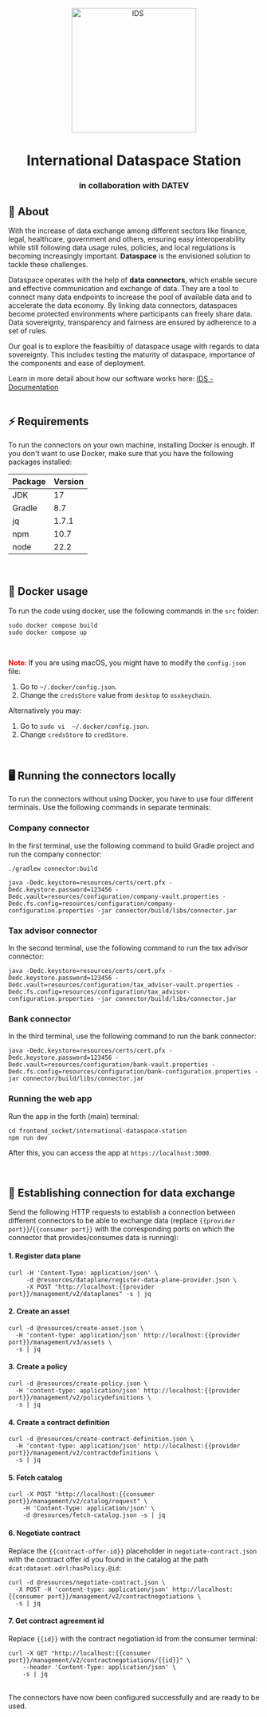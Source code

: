 <p align="center"> <img src="https://raw.githubusercontent.com/amosproj/amos2024ss02-international-dataspace-station/main/Deliverables/sprint-01/team-logo-without-edges.png" alt="IDS" style="width:250px;height:250px;"> </p>

<h1 align="center"> International Dataspace Station </h1> 
<h3 align="center"> in collaboration with DATEV </h3>

## 📖 About

With the increase of data exchange among different sectors like finance, legal, healthcare, government and others, ensuring easy interoperability while still following data usage rules, policies, and local regulations is becoming increasingly important. **Dataspace** is the envisioned solution to tackle these challenges.

Dataspace operates with the help of **data connectors**, which enable secure and effective communication and exchange of data. They are a tool to connect many data endpoints to increase the pool of available data and to accelerate the data economy. By linking data connectors, dataspaces become protected environments where participants can freely share data. Data sovereignty, transparency and fairness are ensured by adherence to a set of rules.

Our goal is to explore the feasibiltiy of dataspace usage with regards to data sovereignty. This includes testing the maturity of dataspace, importance of the components and ease of deployment.

Learn in more detail about how our software works here: [IDS - Documentation][documentation] <br><br>

## ⚡️ Requirements

To run the connectors on your own machine, installing Docker is enough. If you don't want to use Docker, make sure that you have the following packages installed:

| Package  | Version |
| -------- | ------- |
| JDK  | 17  |
| Gradle  | 8.7 |
| jq  | 1.7.1 |
| npm  | 10.7 |
| node  | 22.2 | 
<br>

## 🐳 Docker usage

To run the code using docker, use the following commands in the `src` folder:

```
sudo docker compose build
sudo docker compose up
```
<br>

<span style="color:red"><b> Note: </b></span> If you are using macOS, you might have to modify the `config.json` file:
1. Go to `~/.docker/config.json`.
2. Change the `credsStore` value from `desktop` to `osxkeychain`.

Alternatively you may:
1. Go to `sudo vi  ~/.docker/config.json`.
2. Change `credsStore` to `credStore`.

<br>

## 🖥️ Running the connectors locally

To run the connectors without using Docker, you have to use four different terminals. Use the following commands in separate terminals:

### Company connector

In the first terminal, use the following command to build Gradle project and run the company connector:

```
./gradlew connector:build

java -Dedc.keystore=resources/certs/cert.pfx -Dedc.keystore.password=123456 -Dedc.vault=resources/configuration/company-vault.properties -Dedc.fs.config=resources/configuration/company-configuration.properties -jar connector/build/libs/connector.jar
```

### Tax advisor connector

In the second terminal, use the following command to run the tax advisor connector:

```
java -Dedc.keystore=resources/certs/cert.pfx -Dedc.keystore.password=123456 -Dedc.vault=resources/configuration/tax_advisor-vault.properties -Dedc.fs.config=resources/configuration/tax_advisor-configuration.properties -jar connector/build/libs/connector.jar
```

### Bank connector

In the third terminal, use the following command to run the bank connector:

```
java -Dedc.keystore=resources/certs/cert.pfx -Dedc.keystore.password=123456 -Dedc.vault=resources/configuration/bank-vault.properties -Dedc.fs.config=resources/configuration/bank-configuration.properties -jar connector/build/libs/connector.jar
```

### Running the web app

Run the app in the forth (main) terminal:

```
cd frontend_socket/international-dataspace-station
npm run dev
```

After this, you can access the app at `https://localhost:3000`.

<br>

## 🔗 Establishing connection for data exchange

Send the following HTTP requests to establish a connection between different connectors to be able to exchange data (replace `{{provider port}}`/`{{consumer port}}` with the corresponding ports on which the connector that provides/consumes data is running):

#### 1. Register data plane

```
curl -H 'Content-Type: application/json' \
     -d @resources/dataplane/register-data-plane-provider.json \
     -X POST "http://localhost:{{provider port}}/management/v2/dataplanes" -s | jq
```

#### 2. Create an asset

```
curl -d @resources/create-asset.json \
  -H 'content-type: application/json' http://localhost:{{provider port}}/management/v3/assets \
  -s | jq
```

#### 3. Create a policy

```
curl -d @resources/create-policy.json \
  -H 'content-type: application/json' http://localhost:{{provider port}}/management/v2/policydefinitions \
  -s | jq
```

#### 4. Create a contract definition

```
curl -d @resources/create-contract-definition.json \
  -H 'content-type: application/json' http://localhost:{{provider port}}/management/v2/contractdefinitions \
  -s | jq
```

#### 5. Fetch catalog

```
curl -X POST "http://localhost:{{consumer port}}/management/v2/catalog/request" \
    -H 'Content-Type: application/json' \
    -d @resources/fetch-catalog.json -s | jq
```

#### 6. Negotiate contract

Replace the `{{contract-offer-id}}` placeholder in `negotiate-contract.json` with the contract offer id you found in the catalog at the path `dcat:dataset.odrl:hasPolicy.@id`:

```
curl -d @resources/negotiate-contract.json \
  -X POST -H 'content-type: application/json' http://localhost:{{consumer port}}/management/v2/contractnegotiations \
  -s | jq
```

#### 7. Get contract agreement id

Replace `{{id}}` with the contract negotiation id from the consumer terminal:

```
curl -X GET "http://localhost:{{consumer port}}/management/v2/contractnegotiations/{{id}}" \
    --header 'Content-Type: application/json' \
    -s | jq
```

<br>
The connectors have now been configured successfully and are ready to be used.

[software_architecture]: https://github.com/amosproj/amos2024ss02-international-dataspace-station/blob/main/Deliverables/sprint-02/software-architecture.pdf

[documentation]: https://github.com/amosproj/amos2024ss02-international-dataspace-station/tree/dfd45b9232be4af2d921f3585db6b1aeecc3cd55/Documentation
